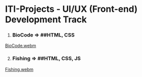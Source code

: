 # ITI-Projects - UI/UX (Front-end) Development Track

1. ### **BioCode** => ##HTML, CSS 

[BioCode.webm](https://user-images.githubusercontent.com/69214737/192892291-84e6e973-24e8-4ab4-8c57-be3a704ec5a5.webm)

2. ### **Fishing** => ##HTML, CSS, JS 

[Fishing.webm](https://user-images.githubusercontent.com/69214737/191789882-9e8c8140-6a1b-4c63-b53e-954da5492ea4.webm)
